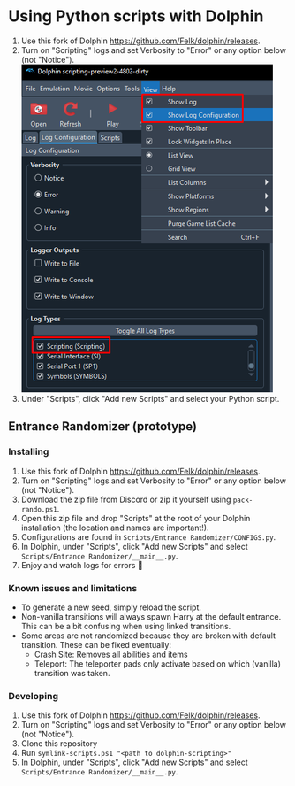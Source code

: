# Using Python scripts with Dolphin

1. Use this fork of Dolphin <https://github.com/Felk/dolphin/releases>.
2. Turn on "Scripting" logs and set Verbosity to "Error" or any option below (not "Notice").\
  ![Enable scripting log](./enable_scripting_log.png)
3. Under "Scripts", click "Add new Scripts" and select your Python script.

## Entrance Randomizer (prototype)

### Installing

1. Use this fork of Dolphin <https://github.com/Felk/dolphin/releases>.
2. Turn on "Scripting" logs and set Verbosity to "Error" or any option below (not "Notice").
3. Download the zip file from Discord or zip it yourself using `pack-rando.ps1`.
4. Open this zip file and drop "Scripts" at the root of your Dolphin installation (the location and names are important!).
5. Configurations are found in `Scripts/Entrance Randomizer/CONFIGS.py`.
6. In Dolphin, under "Scripts", click "Add new Scripts" and select `Scripts/Entrance Randomizer/__main__.py`.
7. Enjoy and watch logs for errors 🙂

### Known issues and limitations

- To generate a new seed, simply reload the script.
- Non-vanilla transitions will always spawn Harry at the default entrance. This can be a bit confusing when using linked transitions.
- Some areas are not randomized because they are broken with default transition. These can be fixed eventually:
  - Crash Site: Removes all abilities and items
  - Teleport: The teleporter pads only activate based on which (vanilla) transition was taken.

### Developing

1. Use this fork of Dolphin <https://github.com/Felk/dolphin/releases>.
2. Turn on "Scripting" logs and set Verbosity to "Error" or any option below (not "Notice").
3. Clone this repository
4. Run `symlink-scripts.ps1 "<path to dolphin-scripting>"`
5. In Dolphin, under "Scripts", click "Add new Scripts" and select `Scripts/Entrance Randomizer/__main__.py`.
